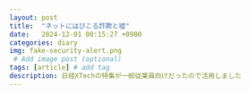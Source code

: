 ```yaml
---
layout: post
title:  "ネットにはびこる詐欺と嘘"
date:   2024-12-01 00:15:27 +0900
categories: diary
img: fake-security-alert.png
 # Add image post (optional)
tags: [article] # add tag
description: 日経XTechの特集が一般従業員向けだったので活用しました
---
```


